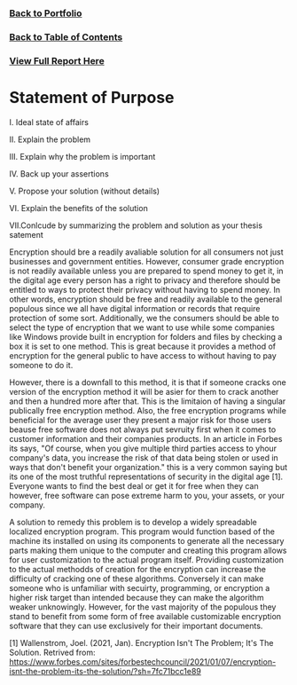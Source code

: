 ### [Back to Portfolio](index.md)

### [Back to Table of Contents](seniorproject.md)

### [View Full Report Here](fullReport.md)

Statement of Purpose
====================

I. Ideal state of affairs

II. Explain the problem

III. Explain why the problem is important

IV. Back up your assertions

V. Propose your solution (without details)

VI. Explain the benefits of the solution

VII.Conlcude by summarizing the problem and solution as your thesis satement

Encryption should bre a readily avaliable solution for all consumers not just businesses and government entities. However, consumer grade encryption is not readily available unless you are prepared to spend money to get it, in the digital age every person has a right to privacy and therefore should be entitled to ways to protect their privacy without having to spend money. In other words, encryption should be free and readily available to the general populous since we all have digital information or records that require protection of some sort. Additionally, we the consumers should be able to select the type of encryption that we want to use while some companies like Windows provide built in encryption for folders and files by checking a box it is set to one method. This is great because it provides a method of encryption for the general public to have access to without having to pay someone to do it. 

However, there is a downfall to this method, it is that if someone cracks one version of the encryption method it will be asier for them to crack another and then a hundred more after that. This is the limitaion of having a singular publically free encryption method. Also, the free encryption programs while beneficial for the average user they present a major risk for those users beause free software does not always put sevruity first when it comes to customer information and their companies products. In an article in Forbes its says, "Of course, when you give multiple third parties access to yhour company's data, you increase the risk of that data being stolen or used in ways that don't benefit your organization." this is a very common saying but its one of the most truthful representations of security in the digital age [1]. Everyone wants to find the best deal or get it for free when they can however, free software can pose extreme harm to you, your assets, or your company.

A solution to remedy this problem is to develop a widely spreadable localized encryption program. This program would function based of the machine its installed on using its components to generate all the necessary parts making them unique to the computer and creating this program allows for user customization to the actual program itself. Providing customization to the actual methodds of creation for the encryption can increase the difficulty of cracking one of these algorithms. Conversely it can make someone who is unfamiliar with secuirty, programming, or encryption a higher risk target than intended because they can make the algorithm weaker unknowingly. However, for the vast majority of the populous they stand to benefit from some form of free available customizable encryption software that they can use exclusively for their important documents.

[1] Wallenstrom, Joel. (2021, Jan). Encryption Isn't The Problem; It's The Solution.
  Retrived from: https://www.forbes.com/sites/forbestechcouncil/2021/01/07/encryption-isnt-the-problem-its-the-solution/?sh=7fc71bcc1e89
